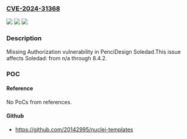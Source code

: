 ### [CVE-2024-31368](https://cve.mitre.org/cgi-bin/cvename.cgi?name=CVE-2024-31368)
![](https://img.shields.io/static/v1?label=Product&message=Soledad&color=blue)
![](https://img.shields.io/static/v1?label=Version&message=n%2Fa%3C%3D%208.4.2%20&color=brighgreen)
![](https://img.shields.io/static/v1?label=Vulnerability&message=CWE-862%20Missing%20Authorization&color=brighgreen)

### Description

Missing Authorization vulnerability in PenciDesign Soledad.This issue affects Soledad: from n/a through 8.4.2.

### POC

#### Reference
No PoCs from references.

#### Github
- https://github.com/20142995/nuclei-templates

